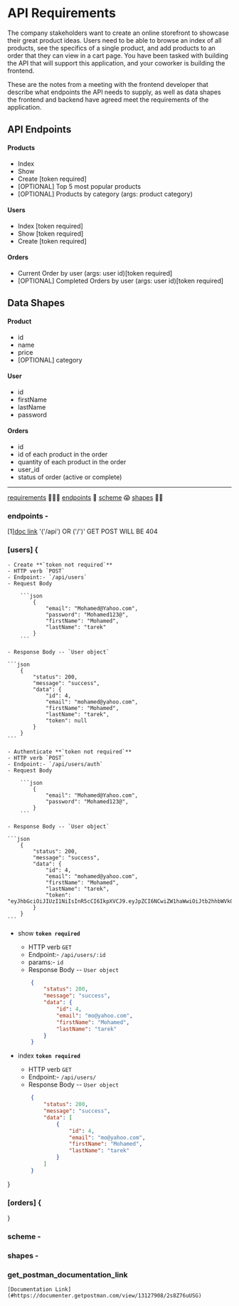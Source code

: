 # API Requirements
The company stakeholders want to create an online storefront to showcase their great product ideas. Users need to be able to browse an index of all products, see the specifics of a single product, and add products to an order that they can view in a cart page. You have been tasked with building the API that will support this application, and your coworker is building the frontend.

These are the notes from a meeting with the frontend developer that describe what endpoints the API needs to supply, as well as data shapes the frontend and backend have agreed meet the requirements of the application. 

## API Endpoints
#### Products
- Index 
- Show
- Create [token required]
- [OPTIONAL] Top 5 most popular products 
- [OPTIONAL] Products by category (args: product category)

#### Users
- Index [token required]
- Show [token required]
- Create [token required]

#### Orders
- Current Order by user (args: user id)[token required]
- [OPTIONAL] Completed Orders by user (args: user id)[token required]

## Data Shapes
#### Product
-  id
- name
- price
- [OPTIONAL] category

#### User
- id
- firstName
- lastName
- password

#### Orders
- id
- id of each product in the order
- quantity of each product in the order
- user_id
- status of order (active or complete)


________________________________________________________________________________________________________________
[requirements](#api-requirements) 🤦🏻‍♂️
[endpoints](#endpoints) 🫣
[scheme](#scheme) 😱
[shapes](#shapes) 😶‍🌫️


### endpoints - 
[1][doc link](#get_postman_documentation_link) '('/api') OR ('/')' GET POST WILL BE 404
### [users] {
    - Create **`token not required`** 
    - HTTP verb `POST`
    - Endpoint:- `/api/users`
    - Request Body

        ```json
            {
                "email": "Mohamed@Yahoo.com",
                "password": "Mohamed123@",
                "firstName": "Mohamed",
                "lastName": "tarek"
            }
        ```

    - Response Body -- `User object`

    ```json
        {
            "status": 200,
            "message": "success",
            "data": {
                "id": 4,
                "email": "mohamed@yahoo.com",
                "firstName": "Mohamed",
                "lastName": "tarek",
                "token": null
            }
        }
    ```

    - Authenticate **`token not required`** 
    - HTTP verb `POST`
    - Endpoint:- `/api/users/auth`
    - Request Body

        ```json
            {
                "email": "Mohamed@Yahoo.com",
                "password": "Mohamed123@",
            }
        ```

    - Response Body -- `User object`

    ```json
        {
            "status": 200,
            "message": "success",
            "data": {
                "id": 4,
                "email": "mohamed@yahoo.com",
                "firstName": "Mohamed",
                "lastName": "tarek",
                "token": "eyJhbGciOiJIUzI1NiIsInR5cCI6IkpXVCJ9.eyJpZCI6NCwiZW1haWwiOiJtb2hhbWVkQHlhaG9vLmNvbSIsImZpcnN0TmFtZSI6Ik1vaGFtZWQiLCJsYXN0TmFtZSI6InRhcmVrIiwiaWF0IjoxNjczMzY4Njk1fQ.6QKSjrWfhWDREq7hNlKl0ByArdcQq2LoS0rk9DFNG98"
            }
        }
    ```

- show **`token required`** 
    - HTTP verb `GET`
    - Endpoint:- `/api/users/:id`
    - params:- `id`
    - Response Body -- `User object`

    ```json
        {
            "status": 200,
            "message": "success",
            "data": {
                "id": 4,
                "email": "mo@yahoo.com",
                "firstName": "Mohamed",
                "lastName": "tarek"
            }
        }
    ```

- index **`token required`** 
    - HTTP verb `GET`
    - Endpoint:- `/api/users/`
    - Response Body -- `User object`

    ```json
        {
            "status": 200,
            "message": "success",
            "data": [
                {
                    "id": 4,
                    "email": "mo@yahoo.com",
                    "firstName": "Mohamed",
                    "lastName": "tarek"
                }
            ]
        }
    ```
}
### [orders] {

}
### scheme - 

### shapes - 

### get_postman_documentation_link
    [Documentation Link](#https://documenter.getpostman.com/view/13127908/2s8Z76uUSG)